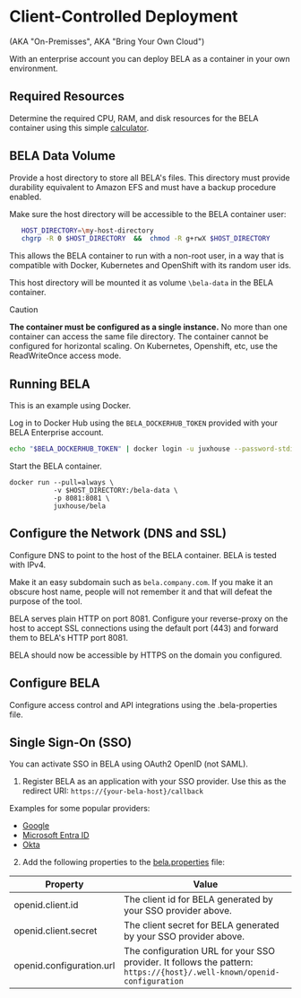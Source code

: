 # Client-Controlled Deployment
(AKA "On-Premisses", AKA "Bring Your Own Cloud")

With an enterprise account you can deploy BELA as a container in your own environment.

## Required Resources

Determine the required CPU, RAM, and disk resources for the BELA container using this simple [calculator](https://bela.live/container-sizing).

## BELA Data Volume

Provide a host directory to store all BELA's files. This directory must provide durability equivalent to Amazon EFS and must have a backup procedure enabled.

Make sure the host directory will be accessible to the BELA container user:
```bash
   HOST_DIRECTORY=\my-host-directory
   chgrp -R 0 $HOST_DIRECTORY  &&  chmod -R g+rwX $HOST_DIRECTORY
```
This allows the BELA container to run with a non-root user, in a way that is compatible with Docker, Kubernetes and OpenShift with its random user ids.

This host directory will be mounted it as volume `\bela-data` in the BELA container.

> [!CAUTION]
> **The container must be configured as a single instance.** No more than one container can access the same file directory. The container cannot be configured for horizontal scaling. On Kubernetes, Openshift, etc, use the ReadWriteOnce access mode.

## Running BELA

This is an example using Docker.

Log in to Docker Hub using the `BELA_DOCKERHUB_TOKEN` provided with your BELA Enterprise account.

```bash
echo "$BELA_DOCKERHUB_TOKEN" | docker login -u juxhouse --password-stdin
```

Start the BELA container.

```
docker run --pull=always \
           -v $HOST_DIRECTORY:/bela-data \
           -p 8081:8081 \
           juxhouse/bela
```

## Configure the Network (DNS and SSL)

Configure DNS to point to the host of the BELA container. BELA is tested with IPv4.

Make it an easy subdomain such as `bela.company.com`. If you make it an obscure host name, people will not remember it and that will defeat the purpose of the tool.

BELA serves plain HTTP on port 8081. Configure your reverse-proxy on the host to accept SSL connections using the default port (443) and forward them to BELA's HTTP port 8081.

BELA should now be accessible by HTTPS on the domain you configured.


## Configure BELA


Configure access control and API integrations using the .bela-properties file.


## Single Sign-On (SSO)

You can activate SSO in BELA using OAuth2 OpenID (not SAML).

1. Register BELA as an application with your SSO provider. Use this as the redirect URI: `https://{your-bela-host}/callback`

Examples for some popular providers:
- [Google](/reference/SSO-Google.md)
- [Microsoft Entra ID](/reference/SSO-Microsoft-Entra-ID.md)
- [Okta](/reference/SSO-Okta.md)

2. Add the following properties to the [bela.properties](/reference/bela.properties.md) file:

|Property|Value|
|--------|-----|
| openid.client.id | The client id for BELA generated by your SSO provider above.
| openid.client.secret | The client secret for BELA generated by your SSO provider above.
| openid.configuration.url | The configuration URL for your SSO provider. It follows the pattern: `https://{host}/.well-known/openid-configuration`



